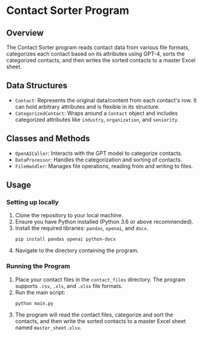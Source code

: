 
# Contact Sorter Program

## Overview
The Contact Sorter program reads contact data from various file formats, categorizes each contact based on its attributes using GPT-4, sorts the categorized contacts, and then writes the sorted contacts to a master Excel sheet.

## Data Structures
- `Contact`: Represents the original data/content from each contact's row. It can hold arbitrary attributes and is flexible in its structure.
- `CategorizedContact`: Wraps around a `Contact` object and includes categorized attributes like `industry`, `organization`, and `seniority`.

## Classes and Methods
- `OpenAICaller`: Interacts with the GPT model to categorize contacts.
- `DataProcessor`: Handles the categorization and sorting of contacts.
- `FileHandler`: Manages file operations, reading from and writing to files.

## Usage

### Setting up locally
1. Clone the repository to your local machine.
2. Ensure you have Python installed (Python 3.6 or above recommended).
3. Install the required libraries: `pandas`, `openai`, and `docx`.
   ```
   pip install pandas openai python-docx
   ```
4. Navigate to the directory containing the program.

### Running the Program
1. Place your contact files in the `contact_files` directory. The program supports `.csv`, `.xls`, and `.xlsx` file formats.
2. Run the main script:
   ```
   python main.py
   ```
3. The program will read the contact files, categorize and sort the contacts, and then write the sorted contacts to a master Excel sheet named `master_sheet.xlsx`.

